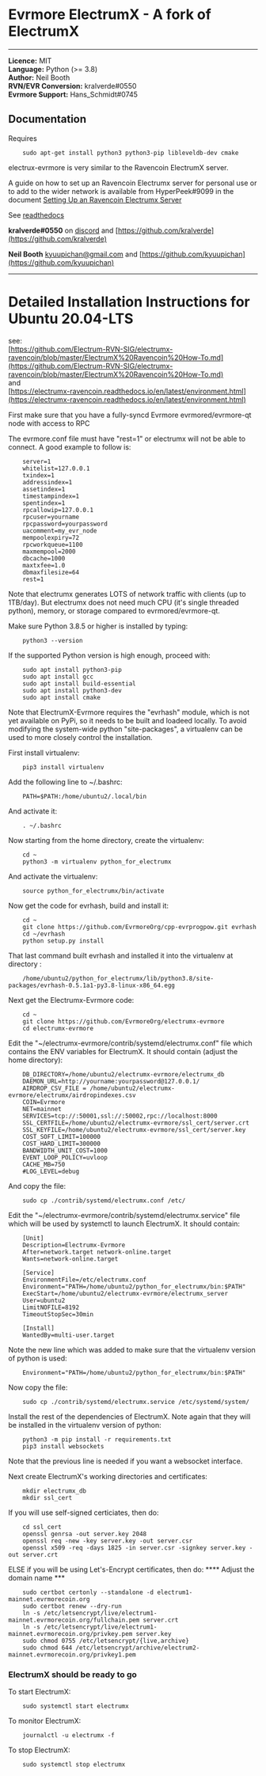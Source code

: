 
# Evrmore ElectrumX - A fork of ElectrumX

_______________________

**Licence:** MIT  
**Language:** Python (>= 3.8)  
**Author:** Neil Booth  
**RVN/EVR Conversion:** kralverde#0550  
**Evrmore Support:** Hans_Schmidt#0745

## Documentation


Requires 
```
    sudo apt-get install python3 python3-pip libleveldb-dev cmake
```

electrux-evrmore is very similar to the Ravencoin ElectrumX server.

A guide on how to set up an Ravencoin Electrumx server for personal use or 
to add to the wider network is available from HyperPeek#9099 in the
document 
[Setting Up an Ravencoin Electrumx Server](https://github.com/Electrum-RVN-SIG/electrumx-ravencoin/blob/master/ElectrumX%20Ravencoin%20How-To.md)

See [readthedocs](https://electrumx-ravencoin.readthedocs.io)


**kralverde#0550** on [discord](https://discord.gg/VuubYncHz4)  and [https://github.com/kralverde](https://github.com/kralverde)

**Neil Booth**  [kyuupichan@gmail.com](kyuupichan@gmail.com)  and  [https://github.com/kyuupichan](https://github.com/kyuupichan)

__________________________________________


# Detailed Installation Instructions for Ubuntu 20.04-LTS

see:  
[https://github.com/Electrum-RVN-SIG/electrumx-ravencoin/blob/master/ElectrumX%20Ravencoin%20How-To.md](https://github.com/Electrum-RVN-SIG/electrumx-ravencoin/blob/master/ElectrumX%20Ravencoin%20How-To.md)  
and  
[https://electrumx-ravencoin.readthedocs.io/en/latest/environment.html](https://electrumx-ravencoin.readthedocs.io/en/latest/environment.html)


First make sure that you have a fully-syncd Evrmore evrmored/evrmore-qt node with access to RPC

The evrmore.conf file must have "rest=1" or electrumx will not be able to connect.
A good example to follow is:
```
    server=1
    whitelist=127.0.0.1
    txindex=1
    addressindex=1
    assetindex=1
    timestampindex=1
    spentindex=1
    rpcallowip=127.0.0.1
    rpcuser=yourname
    rpcpassword=yourpassword
    uacomment=my_evr_node
    mempoolexpiry=72
    rpcworkqueue=1100
    maxmempool=2000
    dbcache=1000
    maxtxfee=1.0
    dbmaxfilesize=64
    rest=1
```

Note that electrumx generates LOTS of network traffic with clients (up to 1TB/day). But electrumx does not need much CPU (it's single threaded python), memory, or storage compared to evrmored/evrmore-qt. 


Make sure Python 3.8.5 or higher is installed by typing:
```
    python3 --version
```

If the supported Python version is high enough, proceed with:

```
    sudo apt install python3-pip
    sudo apt install gcc
    sudo apt install build-essential
    sudo apt install python3-dev
    sudo apt install cmake
```


Note that ElectrumX-Evrmore requires the "evrhash" module, which is not yet available on PyPi, so it needs to be built and loadeed locally. To avoid modifying the system-wide python "site-packages", a virtualenv can be used to more closely control the installation.

First install virtualenv:
```
    pip3 install virtualenv
```

Add the following line to ~/.bashrc:
```
	PATH=$PATH:/home/ubuntu2/.local/bin
```

And activate it:
```
	. ~/.bashrc
```

Now starting from the home directory, create the virtualenv:
```
    cd ~
    python3 -m virtualenv python_for_electrumx
```

And activate the virtualenv:
```
    source python_for_electrumx/bin/activate
```

Now get the code for evrhash, build and install it:
```
	cd ~
	git clone https://github.com/EvrmoreOrg/cpp-evrprogpow.git evrhash
	cd ~/evrhash
	python setup.py install
```

That last command built evrhash and installed it into the virtualenv at directory : 
```
    /home/ubuntu2/python_for_electrumx/lib/python3.8/site-packages/evrhash-0.5.1a1-py3.8-linux-x86_64.egg
```


Next get the Electrumx-Evrmore code:
```
	cd ~
	git clone https://github.com/EvrmoreOrg/electrumx-evrmore
	cd electrumx-evrmore
```

Edit the "~/electrumx-evrmore/contrib/systemd/electrumx.conf" file which contains the ENV variables
for ElectrumX. It should contain (adjust the home directory):
```
	DB_DIRECTORY=/home/ubuntu2/electrumx-evrmore/electrumx_db
	DAEMON_URL=http://yourname:yourpassword@127.0.0.1/
	AIRDROP_CSV_FILE = /home/ubuntu2/electrumx-evrmore/electrumx/airdropindexes.csv
	COIN=Evrmore
	NET=mainnet
	SERVICES=tcp://:50001,ssl://:50002,rpc://localhost:8000
	SSL_CERTFILE=/home/ubuntu2/electrumx-evrmore/ssl_cert/server.crt
	SSL_KEYFILE=/home/ubuntu2/electrumx-evrmore/ssl_cert/server.key
	COST_SOFT_LIMIT=100000
	COST_HARD_LIMIT=300000
	BANDWIDTH_UNIT_COST=1000
	EVENT_LOOP_POLICY=uvloop
	CACHE_MB=750
	#LOG_LEVEL=debug
```

And copy the file:
```
	sudo cp ./contrib/systemd/electrumx.conf /etc/
```

Edit the "~/electrumx-evrmore/contrib/systemd/electrumx.service" file which will be used by
systemctl to launch ElectrumX. It should contain:
```
	[Unit]
	Description=Electrumx-Evrmore
	After=network.target network-online.target
	Wants=network-online.target

	[Service]
	EnvironmentFile=/etc/electrumx.conf
	Environment="PATH=/home/ubuntu2/python_for_electrumx/bin:$PATH"
	ExecStart=/home/ubuntu2/electrumx-evrmore/electrumx_server
	User=ubuntu2
	LimitNOFILE=8192
	TimeoutStopSec=30min

	[Install]
	WantedBy=multi-user.target
```

Note the new line which was added to make sure that the virtualenv version of python is used:
```
	Environment="PATH=/home/ubuntu2/python_for_electrumx/bin:$PATH"
```

Now copy the file:
```
	sudo cp ./contrib/systemd/electrumx.service /etc/systemd/system/
```

Install the rest of the dependencies of ElectrumX. Note again that they will be installed
in the virtualenv version of python:
```
	python3 -m pip install -r requirements.txt
	pip3 install websockets
```
Note that the previous line is needed if you want a websocket interface.

Next create ElectrumX's working directories and certificates:
```
	mkdir electrumx_db
	mkdir ssl_cert
```

If you will use self-signed certiciates, then do:
```
	cd ssl_cert
	openssl genrsa -out server.key 2048
	openssl req -new -key server.key -out server.csr
	openssl x509 -req -days 1825 -in server.csr -signkey server.key -out server.crt
```
ELSE if you will be using Let's-Encrypt certificates, then do:
	**** Adjust the domain name ***
```	
	sudo certbot certonly --standalone -d electrum1-mainnet.evrmorecoin.org
	sudo certbot renew --dry-run
	ln -s /etc/letsencrypt/live/electrum1-mainnet.evrmorecoin.org/fullchain.pem server.crt
	ln -s /etc/letsencrypt/live/electrum1-mainnet.evrmorecoin.org/privkey.pem server.key
	sudo chmod 0755 /etc/letsencrypt/{live,archive}
	sudo chmod 644 /etc/letsencrypt/archive/electrum2-mainnet.evrmorecoin.org/privkey1.pem
```


### ElectrumX should be ready to go

To start ElectrumX:
```
	sudo systemctl start electrumx
```

To monitor ElectrumX:
```
	journalctl -u electrumx -f
```

To stop ElectrumX:
```
	sudo systemctl stop electrumx
```
